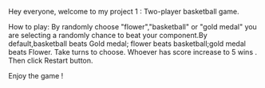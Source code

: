 

Hey everyone, welcome to my project 1  : Two-player basketball game. 

How to play: By randomly choose "flower","basketball" or "gold medal" you are selecting a randomly chance to beat your component.By default,basketball beats Gold medal; flower beats basketball;gold medal beats Flower. Take turns to choose. Whoever has score increase to 5 wins . Then click Restart button.

Enjoy the game ! 



